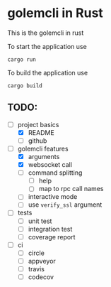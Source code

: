 # golemcli in Rust

This is the golemcli in rust

To start the application use
```
cargo run
```

To build the application use
```
cargo build
```

## TODO:
- [ ] project basics
  - [x] README
  - [ ] github
- [ ] golemcli features
  - [x] arguments
  - [x] websocket call
  - [ ] command splitting
    - [ ] help
    - [ ] map to rpc call names
  - [ ] interactive mode
  - [ ] use `verify_ssl` argument
- [ ] tests
  - [ ] unit test
  - [ ] integration test
  - [ ] coverage report
- [ ] ci
  - [ ] circle
  - [ ] appveyor
  - [ ] travis
  - [ ] codecov
